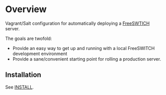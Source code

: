 # Overview
Vagrant/Salt configuration for automatically deploying a [FreeSWTICH](https://freeswitch.org) server.

The goals are twofold:

 * Provide an easy way to get up and running with a local FreeSWITCH development environment
 * Provide a sane/convenient starting point for rolling a production server.

## Installation

See [INSTALL](INSTALL.md).
